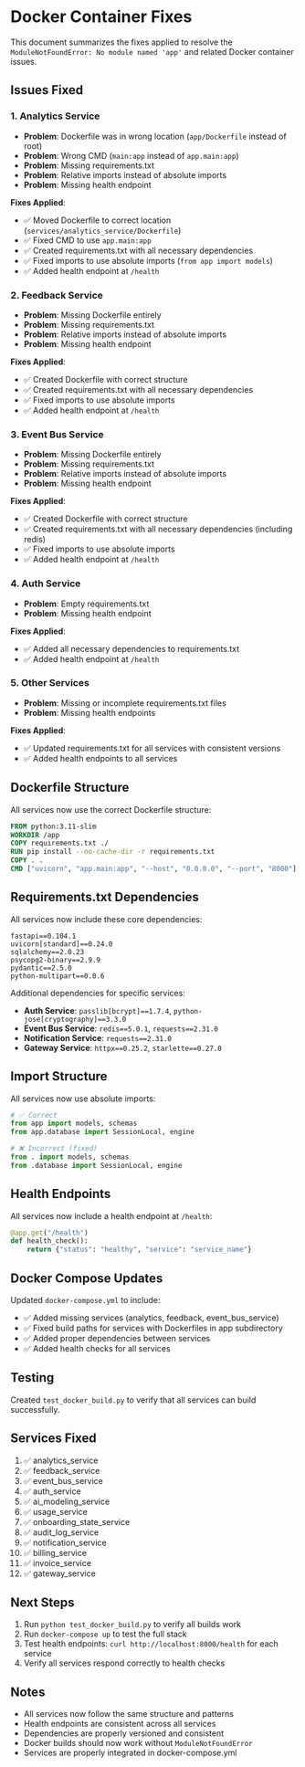 # Docker Container Fixes

This document summarizes the fixes applied to resolve the `ModuleNotFoundError: No module named 'app'` and related Docker container issues.

## Issues Fixed

### 1. **Analytics Service**
- **Problem**: Dockerfile was in wrong location (`app/Dockerfile` instead of root)
- **Problem**: Wrong CMD (`main:app` instead of `app.main:app`)
- **Problem**: Missing requirements.txt
- **Problem**: Relative imports instead of absolute imports
- **Problem**: Missing health endpoint

**Fixes Applied**:
- ✅ Moved Dockerfile to correct location (`services/analytics_service/Dockerfile`)
- ✅ Fixed CMD to use `app.main:app`
- ✅ Created requirements.txt with all necessary dependencies
- ✅ Fixed imports to use absolute imports (`from app import models`)
- ✅ Added health endpoint at `/health`

### 2. **Feedback Service**
- **Problem**: Missing Dockerfile entirely
- **Problem**: Missing requirements.txt
- **Problem**: Relative imports instead of absolute imports
- **Problem**: Missing health endpoint

**Fixes Applied**:
- ✅ Created Dockerfile with correct structure
- ✅ Created requirements.txt with all necessary dependencies
- ✅ Fixed imports to use absolute imports
- ✅ Added health endpoint at `/health`

### 3. **Event Bus Service**
- **Problem**: Missing Dockerfile entirely
- **Problem**: Missing requirements.txt
- **Problem**: Relative imports instead of absolute imports
- **Problem**: Missing health endpoint

**Fixes Applied**:
- ✅ Created Dockerfile with correct structure
- ✅ Created requirements.txt with all necessary dependencies (including redis)
- ✅ Fixed imports to use absolute imports
- ✅ Added health endpoint at `/health`

### 4. **Auth Service**
- **Problem**: Empty requirements.txt
- **Problem**: Missing health endpoint

**Fixes Applied**:
- ✅ Added all necessary dependencies to requirements.txt
- ✅ Added health endpoint at `/health`

### 5. **Other Services**
- **Problem**: Missing or incomplete requirements.txt files
- **Problem**: Missing health endpoints

**Fixes Applied**:
- ✅ Updated requirements.txt for all services with consistent versions
- ✅ Added health endpoints to all services

## Dockerfile Structure

All services now use the correct Dockerfile structure:

```dockerfile
FROM python:3.11-slim
WORKDIR /app
COPY requirements.txt ./
RUN pip install --no-cache-dir -r requirements.txt
COPY . .
CMD ["uvicorn", "app.main:app", "--host", "0.0.0.0", "--port", "8000"]
```

## Requirements.txt Dependencies

All services now include these core dependencies:

```
fastapi==0.104.1
uvicorn[standard]==0.24.0
sqlalchemy==2.0.23
psycopg2-binary==2.9.9
pydantic==2.5.0
python-multipart==0.0.6
```

Additional dependencies for specific services:
- **Auth Service**: `passlib[bcrypt]==1.7.4`, `python-jose[cryptography]==3.3.0`
- **Event Bus Service**: `redis==5.0.1`, `requests==2.31.0`
- **Notification Service**: `requests==2.31.0`
- **Gateway Service**: `httpx==0.25.2`, `starlette==0.27.0`

## Import Structure

All services now use absolute imports:

```python
# ✅ Correct
from app import models, schemas
from app.database import SessionLocal, engine

# ❌ Incorrect (fixed)
from . import models, schemas
from .database import SessionLocal, engine
```

## Health Endpoints

All services now include a health endpoint at `/health`:

```python
@app.get("/health")
def health_check():
    return {"status": "healthy", "service": "service_name"}
```

## Docker Compose Updates

Updated `docker-compose.yml` to include:
- ✅ Added missing services (analytics, feedback, event_bus_service)
- ✅ Fixed build paths for services with Dockerfiles in app subdirectory
- ✅ Added proper dependencies between services
- ✅ Added health checks for all services

## Testing

Created `test_docker_build.py` to verify that all services can build successfully.

## Services Fixed

1. ✅ analytics_service
2. ✅ feedback_service
3. ✅ event_bus_service
4. ✅ auth_service
5. ✅ ai_modeling_service
6. ✅ usage_service
7. ✅ onboarding_state_service
8. ✅ audit_log_service
9. ✅ notification_service
10. ✅ billing_service
11. ✅ invoice_service
12. ✅ gateway_service

## Next Steps

1. Run `python test_docker_build.py` to verify all builds work
2. Run `docker-compose up` to test the full stack
3. Test health endpoints: `curl http://localhost:8000/health` for each service
4. Verify all services respond correctly to health checks

## Notes

- All services now follow the same structure and patterns
- Health endpoints are consistent across all services
- Dependencies are properly versioned and consistent
- Docker builds should now work without `ModuleNotFoundError`
- Services are properly integrated in docker-compose.yml 